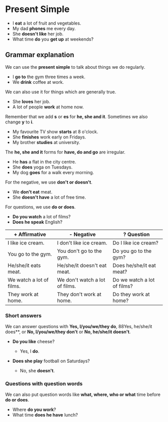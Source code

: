 # Present Simple

- I **eat** a lot of fruit and vegetables.
- My dad **phones** me every day.
- She **doesn't like** her job.
- What time **do** you **get up** at weekends?

## Grammar explanation

We can use the **present simple** to talk about things we do regularly.

* I **go to** the gym three times a week.
* We **drink** coffee at work.

We can also use it for things which are generally true.

+ She **loves** her job.
+ A lot of people **work** at home now.

Remember that we add **s** or **es** for **he, she and it**. Sometimes we also change **y** to **i**. 

- My favourite TV show **starts** at 8 o'clock.
- She **finishes** work early on Fridays.
- My brother **studies** at university.

The **he, she and it** forms for **have, do and go** are irregular. 

* He **has** a flat in the city centre.
* She **does** yoga on Tuesdays.
* My dog **goes** for a walk every morning.

For the negative, we use **don't or doesn't**.

+ We **don't eat** meat.
+ She **doesn't have** a lot of free time.

For questions, we use **do or does**.

- **Do you watch** a lot of films?
- **Does he speak** English?

|+ Affirmative |	- Negative	| ? Question
|-------------|-------------|-----------
I like ice cream.	| I don't like ice cream.	| Do I like ice cream?
You go to the gym.	| You don't go to the gym.	| Do you go to the gym?
He/she/it eats meat.	| He/she/it doesn't eat meat.	| Does he/she/it eat meat?
We watch a lot of films. |	We don't watch a lot of films. 	| Do we watch a lot of films?
They work at home.	| They don't work at home.	| Do they work at home?


### Short answers

We can answer questions with **Yes, I/you/we/they do**, 88Yes, he/she/it does**, or **No, I/you/we/they don't** or **No, he/she/it doesn't**.

* **Do you like** cheese? 
  - Yes, I **do**.

* **Does she play** football on Saturdays?
  - No, she **doesn't**.


### Questions with question words

We can also put question words like **what, where, who or what** time before **do or does**.

+ Where **do you work**?
+ What time **does he have** lunch?